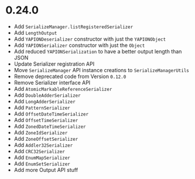 # 0.24.0

- Add `SerializeManager.listRegisteredSerializer`
- Add `LengthOutput`
- Add `YAPIONDeserializer` constructor with just the `YAPIONObject`
- Add `YAPIONSerializer` constructor with just the `Object`
- Add reduced `YAPIONSerialization` to have a better output length than JSON
- Update Serializer registration API
- Move `SerializeManager` API instance creations to `SerializeManagerUtils`
- Remove deprecated code from Version `0.12.0`
- Remove Serializer interface API
- Add `AtomicMarkableReferenceSerializer`
- Add `DoubleAdderSerializer`
- Add `LongAdderSerializer`
- Add `PatternSerializer`
- Add `OffsetDateTimeSerializer`
- Add `OffsetTimeSerializer`
- Add `ZonedDateTimeSerializer`
- Add `ZoneIdSerializer`
- Add `ZoneOffsetSerializer`
- Add `Addler32Serializer`
- Add `CRC32Serializer`
- Add `EnumMapSerializer`
- Add `EnumSetSerializer`
- Add more Output API stuff